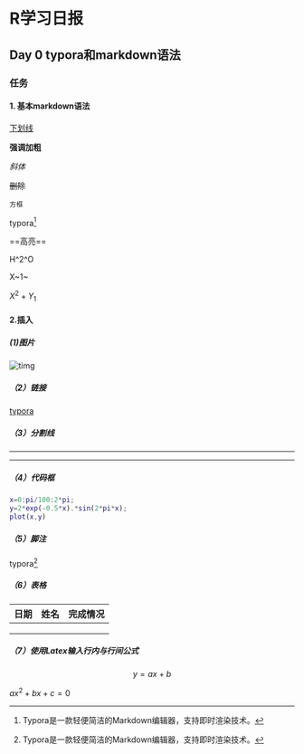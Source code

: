 # R学习日报

## Day 0 typora和markdown语法

### 任务

#### 1. 基本markdown语法

<u> 下划线</u> 

**强调加粗**

*斜体*

~~删除~~

``方框``

typora[^1]

[^1]: Typora是一款轻便简洁的Markdown编辑器，支持即时渲染技术。 

==高亮==

H^2^O

X~1~

$X^2+Y_1$

#### 2.插入

##### (1)图片

![timg](C:\Users\shirl\Desktop\timg.jpg)

##### （2）链接

[typora](https://www.typora.io/)

##### （3）分割线

---

***



##### （4）代码框

``````matlab
x=0:pi/100:2*pi;
y=2*exp(-0.5*x).*sin(2*pi*x);
plot(x,y)
``````

##### （5）脚注

typora[^2 ]

[^ 2 ]: Typora是一款轻便简洁的Markdown编辑器，支持即时渲染技术。 

##### （6）表格

| 日期 | 姓名 | 完成情况 |
| :--: | :--: | :------: |
|      |      |          |
|      |      |          |
|      |      |          |

##### （7）使用Latex输入行内与行间公式

$$
y=ax+b
$$

$ax^2+bx+c=0$











